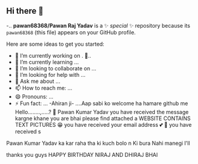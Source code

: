 ## Hi there 👋

<Pawan>-..
**pawan68368/Pawan Raj Yadav** is a ✨ _special_ ✨ repository because its `pawan68368` (this file) appears on your GitHub profile.

Here are some ideas to get you started:

- 🔭 I’m currently working on . 🧪..
- 🌱 I’m currently learning ...
- 👯 I’m looking to collaborate on ...
- 🤔 I’m looking for help with ...
- 💬 Ask me about ...
- 📫 How to reach me: ...
- 😄 Pronouns: ...
- ⚡ Fun fact: ...
-Ahiran ji-
....Aap sabi ko welcome ha hamare github me
Hello........,.....?
🤗 Pawan Kumar Yadav you have received the message kargne khane you are bhai please find attached a WEBSITE CONTAINS TEXT PICTURES 😁 you have received your email address 💕 🙏 you have received s

Pawan Kumar Yadav ka kar raha tha ki kuch bolo n Ki bura Nahi manegi I'll



  thanks you guys
HAPPY BIRTHDAY NIRAJ AND DHIRAJ BHAI
